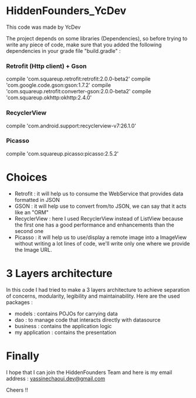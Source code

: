 # HiddenFounders_YcDev
This code was made by YcDev

The project depends on some libraries (Dependencies), so before trying to write any piece of code, make sure that you added
the following dependencies in your grade file "build.gradle" :

### Retrofit (Http client) + Gson
compile 'com.squareup.retrofit:retrofit:2.0.0-beta2'
compile 'com.google.code.gson:gson:1.7.2'
compile 'com.squareup.retrofit:converter-gson:2.0.0-beta2'
compile 'com.squareup.okhttp:okhttp:2.4.0'

### RecyclerView
compile 'com.android.support:recyclerview-v7:26.1.0'

### Picasso
compile 'com.squareup.picasso:picasso:2.5.2'

# Choices

* Retrofit : it will help us to consume the WebService that provides data formatted in JSON
* GSON : it will help use to convert from/to JSON, we can say that it acts like an "ORM"
* RecyclerView : here I used RecyclerView instead of ListView because the first one has a good performance and enhancements than the second one
* Picasso : it will help us to use/display a remote image into a ImageView without writing a lot lines of code, we'll write only
one where we provide the Image URL.

# 3 Layers architecture
In this code I had tried to make a 3 layers architecture to achieve separation of concerns, modularity, legibility and maintainability. Here are the used packages :
* models : contains POJOs for carrying data
* dao : to manage code that interacts directly with datasource
* business : contains the application logic
* my application : contains the presentation



# Finally

I hope that I can join the HiddenFounders Team and here is my email address : yassinechaoui.dev@gmail.com

Cheers !!

